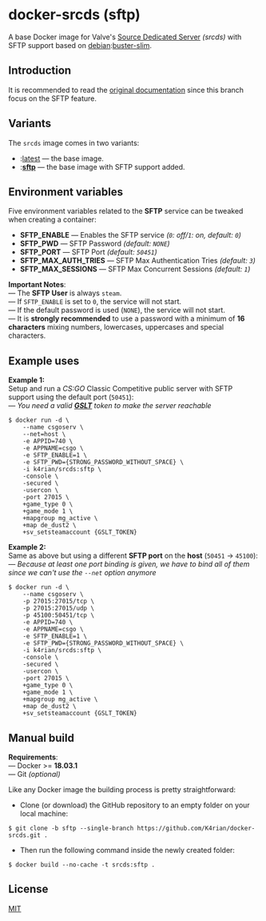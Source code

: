 docker-srcds (sftp)
=====

A base Docker image for Valve's [Source Dedicated Server](https://developer.valvesoftware.com/wiki/Source_Dedicated_Server) *(srcds)* with SFTP support based on [debian](https://hub.docker.com/_/debian/):[buster-slim](https://hub.docker.com/_/debian/?tab=tags&page=1&name=buster-slim). 



## Introduction 

It is recommended to read the [original documentation](https://github.com/K4rian/docker-srcds/tree/master) since this branch focus on the SFTP feature.



## Variants

The `srcds` image comes in two variants:

- :[latest](https://github.com/K4rian/docker-srcds/tree/master) — the base image.
- :__[sftp](https://github.com/K4rian/docker-srcds/tree/sftp)__ — the base image with SFTP support added.



## Environment variables

Five environment variables related to the __SFTP__ service can be tweaked when creating a container:
* __SFTP_ENABLE__ —  Enables the SFTP service *(`0`: off/`1`: on, default: `0`)*
* __SFTP_PWD__ — SFTP Password *(default: `NONE`)*
* __SFTP_PORT__ —  SFTP Port *(default: `50451`)*
* __SFTP_MAX_AUTH_TRIES__ — SFTP Max Authentication Tries *(default: `3`)*
* __SFTP_MAX_SESSIONS__ —  SFTP Max Concurrent Sessions *(default: `1`)*

__Important Notes__:                                                                     
— The __SFTP User__ is always `steam`.                                                   
— If `SFTP_ENABLE` is set to `0`, the service will not start.                            
— If the default password is used (`NONE`), the service will not start.                  
— It is __strongly recommended__ to use a password with a minimum of __16 characters__ mixing numbers, lowercases, uppercases and special characters.



## Example uses

__Example 1:__                                 
Setup and run a *CS:GO* Classic Competitive public server with SFTP support using the default port (`50451`):                  
— *You need a valid __[GSLT](https://steamcommunity.com/dev/managegameservers)__ token to make the server reachable*           
```
$ docker run -d \
    --name csgoserv \
    --net=host \
    -e APPID=740 \
    -e APPNAME=csgo \
    -e SFTP_ENABLE=1 \
    -e SFTP_PWD={STRONG_PASSWORD_WITHOUT_SPACE} \
    -i k4rian/srcds:sftp \
    -console \
    -secured \
    -usercon \
    -port 27015 \
    +game_type 0 \
    +game_mode 1 \
    +mapgroup mg_active \
    +map de_dust2 \
    +sv_setsteamaccount {GSLT_TOKEN}
```

__Example 2:__                                 
Same as above but using a different __SFTP port__ on the __host__ (`50451` -> `45100`):                
— *Because at least one port binding is given, we have to bind all of them since we can't use the `--net` option anymore*
```
$ docker run -d \
    --name csgoserv \
    -p 27015:27015/tcp \
    -p 27015:27015/udp \
    -p 45100:50451/tcp \
    -e APPID=740 \
    -e APPNAME=csgo \
    -e SFTP_ENABLE=1 \
    -e SFTP_PWD={STRONG_PASSWORD_WITHOUT_SPACE} \
    -i k4rian/srcds:sftp \
    -console \
    -secured \
    -usercon \
    -port 27015 \
    +game_type 0 \
    +game_mode 1 \
    +mapgroup mg_active \
    +map de_dust2 \
    +sv_setsteamaccount {GSLT_TOKEN}
```



## Manual build

__Requirements__:                               
— Docker >= __18.03.1__                         
— Git *(optional)*

Like any Docker image the building process is pretty straightforward: 

- Clone (or download) the GitHub repository to an empty folder on your local machine:
```
$ git clone -b sftp --single-branch https://github.com/K4rian/docker-srcds.git .
```

- Then run the following command inside the newly created folder:
```
$ docker build --no-cache -t srcds:sftp .
```



## License

[MIT](LICENSE)